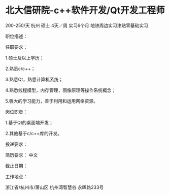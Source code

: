 # 北大信研院-c++软件开发/Qt开发工程师

200-250/天 杭州 硕士 4天／周 实习6个月
地铁周边实习津贴零基础实习

职位描述：

任职要求： 

1.硕士及以上学历； 

2.熟悉c/c++； 

3.熟悉Qt，熟悉计算机系统； 

4.熟悉线程模型，内存管理，图像原理等操作系统概念； 

5.强大的学习能力，善于利用和运用网络资源。 

岗位职责： 

1.基于Qt的桌面端开发； 

2.其他基于c/c++库的开发。

投递要求：

简历要求： 中文

截止日期：

工作地点：

浙江省/杭州市/萧山区 杭州湾智慧谷 永晖路233号